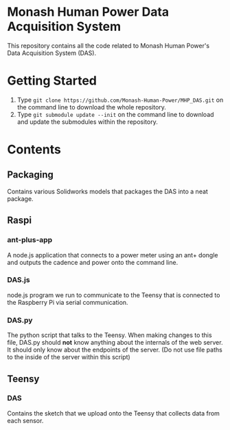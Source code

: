 # Monash Human Power Data Acquisition System

This repository contains all the code related to Monash Human Power's Data Acquisition System (DAS).

# Getting Started
1. Type `git clone https://github.com/Monash-Human-Power/MHP_DAS.git` on the command line to download the whole repository.
2. Type `git submodule update --init` on the command line to download and update the submodules within the repository.

# Contents
## Packaging
Contains various Solidworks models that packages the DAS into a neat package.

## Raspi
### ant-plus-app
A node.js application that connects to a power meter using an ant+ dongle and outputs the cadence and power onto the command line.

### DAS.js
node.js program we run to communicate to the Teensy that is connected to the Raspberry Pi via serial communication. 

### DAS.py
The python script that talks to the Teensy. When making changes to this file, DAS.py should **not** know anything about the internals of the web server. It should only know about the endpoints of the server. (Do not use file paths to the inside of the server within this script)

## Teensy
### DAS
Contains the sketch that we upload onto the Teensy that collects data from each sensor.